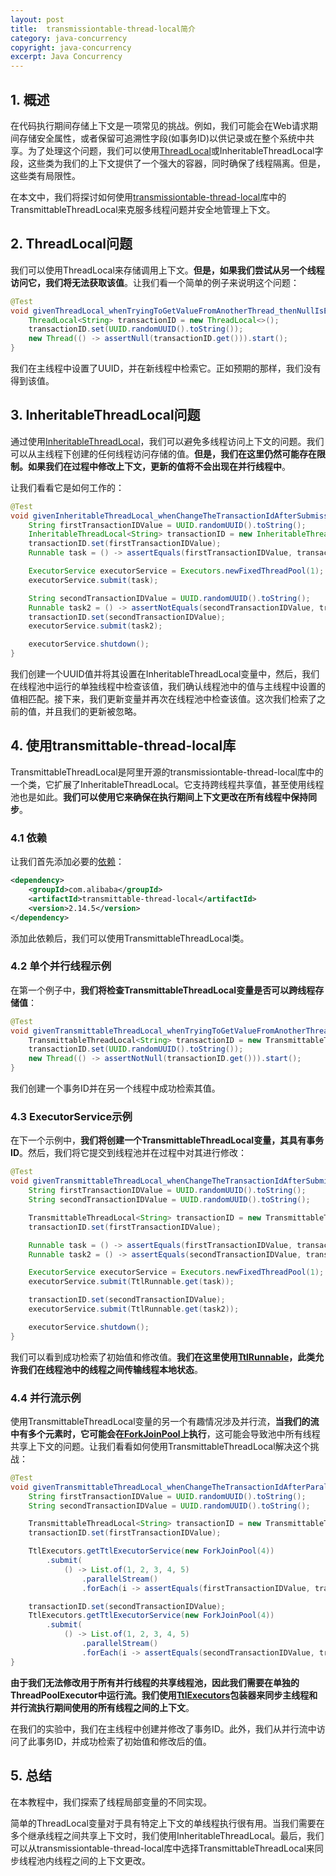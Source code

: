 ```yaml
---
layout: post
title:  transmissiontable-thread-local简介
category: java-concurrency
copyright: java-concurrency
excerpt: Java Concurrency
---
```


## 1. 概述

在代码执行期间存储上下文是一项常见的挑战。例如，我们可能会在Web请求期间存储安全属性，或者保留可追溯性字段(如事务ID)以供记录或在整个系统中共享。为了处理这个问题，我们可以使用[ThreadLocal](https://www.baeldung.com/java-threadlocal)或InheritableThreadLocal字段，这些类为我们的上下文提供了一个强大的容器，同时确保了线程隔离。但是，这些类有局限性。

在本文中，我们将探讨如何使用[transmissiontable-thread-local](https://github.com/alibaba/transmittable-thread-local/blob/master/README-EN.md)库中的TransmittableThreadLocal来克服多线程问题并安全地管理上下文。

## 2. ThreadLocal问题

我们可以使用ThreadLocal来存储调用上下文。**但是，如果我们尝试从另一个线程访问它，我们将无法获取该值**。让我们看一个简单的例子来说明这个问题：

```java
@Test
void givenThreadLocal_whenTryingToGetValueFromAnotherThread_thenNullIsExpected() {
    ThreadLocal<String> transactionID = new ThreadLocal<>();
    transactionID.set(UUID.randomUUID().toString());
    new Thread(() -> assertNull(transactionID.get())).start();
}
```

我们在主线程中设置了UUID，并在新线程中检索它。正如预期的那样，我们没有得到该值。

## 3. InheritableThreadLocal问题

通过使用[InheritableThreadLocal](https://docs.oracle.com/en/java/javase/21/docs/api/java.base/java/lang/InheritableThreadLocal.html)，我们可以避免多线程访问上下文的问题。我们可以从主线程下创建的任何线程访问存储的值。**但是，我们在这里仍然可能存在限制。如果我们在过程中修改上下文，更新的值将不会出现在并行线程中**。

让我们看看它是如何工作的：

```java
@Test
void givenInheritableThreadLocal_whenChangeTheTransactionIdAfterSubmissionToThreadPool_thenNewValueWillNotBeAvailableInParallelThread() {
    String firstTransactionIDValue = UUID.randomUUID().toString();
    InheritableThreadLocal<String> transactionID = new InheritableThreadLocal<>();
    transactionID.set(firstTransactionIDValue);
    Runnable task = () -> assertEquals(firstTransactionIDValue, transactionID.get());

    ExecutorService executorService = Executors.newFixedThreadPool(1);
    executorService.submit(task);

    String secondTransactionIDValue = UUID.randomUUID().toString();
    Runnable task2 = () -> assertNotEquals(secondTransactionIDValue, transactionID.get());
    transactionID.set(secondTransactionIDValue);
    executorService.submit(task2);

    executorService.shutdown();
}
```

我们创建一个UUID值并将其设置在InheritableThreadLocal变量中，然后，我们在线程池中运行的单独线程中检查该值，我们确认线程池中的值与主线程中设置的值相匹配。接下来，我们更新变量并再次在线程池中检查该值。这次我们检索了之前的值，并且我们的更新被忽略。

## 4. 使用transmittable-thread-local库

TransmittableThreadLocal是阿里开源的transmissiontable-thread-local库中的一个类，它扩展了InheritableThreadLocal。它支持跨线程共享值，甚至使用线程池也是如此。**我们可以使用它来确保在执行期间上下文更改在所有线程中保持同步**。

### 4.1 依赖

让我们首先添加必要的[依赖](https://mvnrepository.com/artifact/com.alibaba/transmittable-thread-local)：

```xml
<dependency>
    <groupId>com.alibaba</groupId>
    <artifactId>transmittable-thread-local</artifactId>
    <version>2.14.5</version>
</dependency>
```

添加此依赖后，我们可以使用TransmittableThreadLocal类。

### 4.2 单个并行线程示例

在第一个例子中，**我们将检查TransmittableThreadLocal变量是否可以跨线程存储值**：

```java
@Test
void givenTransmittableThreadLocal_whenTryingToGetValueFromAnotherThread_thenValueIsPresent() {
    TransmittableThreadLocal<String> transactionID = new TransmittableThreadLocal<>();
    transactionID.set(UUID.randomUUID().toString());
    new Thread(() -> assertNotNull(transactionID.get())).start();
}
```

我们创建一个事务ID并在另一个线程中成功检索其值。

### 4.3 ExecutorService示例

在下一个示例中，**我们将创建一个TransmittableThreadLocal变量，其具有事务ID**。然后，我们将它提交到线程池并在过程中对其进行修改：

```java
@Test
void givenTransmittableThreadLocal_whenChangeTheTransactionIdAfterSubmissionToThreadPool_thenNewValueWillBeAvailableInParallelThread() {
    String firstTransactionIDValue = UUID.randomUUID().toString();
    String secondTransactionIDValue = UUID.randomUUID().toString();

    TransmittableThreadLocal<String> transactionID = new TransmittableThreadLocal<>();
    transactionID.set(firstTransactionIDValue);

    Runnable task = () -> assertEquals(firstTransactionIDValue, transactionID.get());
    Runnable task2 = () -> assertEquals(secondTransactionIDValue, transactionID.get());

    ExecutorService executorService = Executors.newFixedThreadPool(1);
    executorService.submit(TtlRunnable.get(task));

    transactionID.set(secondTransactionIDValue);
    executorService.submit(TtlRunnable.get(task2));

    executorService.shutdown();
}
```

我们可以看到成功检索了初始值和修改值。**我们在这里使用[TtlRunnable](https://github.com/alibaba/transmittable-thread-local/blob/master/ttl-core/src/main/java/com/alibaba/ttl3/TtlRunnable.java)，此类允许我们在线程池中的线程之间传输线程本地状态**。

### 4.4 并行流示例

使用TransmittableThreadLocal变量的另一个有趣情况涉及并行流，**当我们的流中有多个元素时，它可能会在[ForkJoinPool](https://www.baeldung.com/java-fork-join#forkJoinPool)上执行**，这可能会导致池中所有线程共享上下文的问题。让我们看看如何使用TransmittableThreadLocal解决这个挑战：

```java
@Test
void givenTransmittableThreadLocal_whenChangeTheTransactionIdAfterParallelStreamAlreadyProcessed_thenNewValueWillBeAvailableInTheSecondParallelStream() {
    String firstTransactionIDValue = UUID.randomUUID().toString();
    String secondTransactionIDValue = UUID.randomUUID().toString();

    TransmittableThreadLocal<String> transactionID = new TransmittableThreadLocal<>();
    transactionID.set(firstTransactionIDValue);

    TtlExecutors.getTtlExecutorService(new ForkJoinPool(4))
        .submit(
            () -> List.of(1, 2, 3, 4, 5)
                .parallelStream()
                .forEach(i -> assertEquals(firstTransactionIDValue, transactionID.get())));

    transactionID.set(secondTransactionIDValue);
    TtlExecutors.getTtlExecutorService(new ForkJoinPool(4))
        .submit(
            () -> List.of(1, 2, 3, 4, 5)
                .parallelStream()
                .forEach(i -> assertEquals(secondTransactionIDValue, transactionID.get())));
}
```

**由于我们无法修改用于所有并行线程的共享线程池，因此我们需要在单独的ThreadPoolExecutor中运行流。我们使用[TtlExecutors](https://github.com/noseew/transmittable-thread-local-fork/blob/master/ttl-core/src/main/java/com/alibaba/ttl3/executor/TtlExecutors.java)包装器来同步主线程和并行流执行期间使用的所有线程之间的上下文**。

在我们的实验中，我们在主线程中创建并修改了事务ID。此外，我们从并行流中访问了此事务ID，并成功检索了初始值和修改后的值。

## 5. 总结

在本教程中，我们探索了线程局部变量的不同实现。

简单的ThreadLocal变量对于具有特定上下文的单线程执行很有用。当我们需要在多个继承线程之间共享上下文时，我们使用InheritableThreadLocal。最后，我们可以从transmissiontable-thread-local库中选择TransmittableThreadLocal来同步线程池内线程之间的上下文更改。